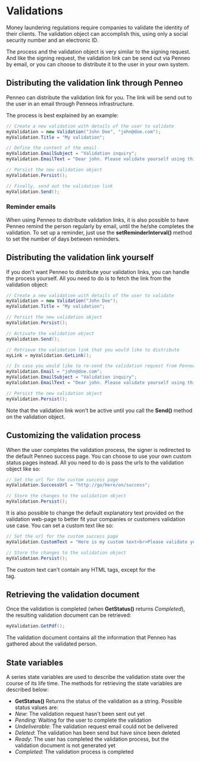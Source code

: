 # Validations
Money laundering regulations require companies to validate the identity of their clients. The validation object can accomplish this, using only a social security number and an electronic ID.

The process and the validation object is very similar to the signing request. And like the signing request, the validation link can be send out via Penneo by email, or you can choose to distribute it to the user in your own system.

## Distributing the validation link through Penneo
Penneo can distribute the validation link for you. The link will be send out to the user in an email through Penneos infrastructure.

The process is best explained by an example:

```csharp
// Create a new validation with details of the user to validate
myValidation = new Validation("John Doe", "john@doe.com");
myValidation.Title = "My validation";

// Define the content of the email
myValidation.EmailSubject = "Validation inquiry";
myValidation.EmailText = "Dear john. Please validate yourself using this link.";

// Persist the new validation object
myValidation.Persist();

// Finally, send out the validation link
myValidation.Send();
```

### Reminder emails
When using Penneo to distribute validation links, it is also possible to have Penneo remind the person regularly by email, until the he/she completes the validation. To set up a reminder, just use the __setReminderInterval()__ method to set the number of days between reminders.

## Distributing the validation link yourself
If you don't want Penneo to distribute your validation links, you can handle the process yourself. All you need to do is to fetch the link from the validation object:

```csharp
// Create a new validation with details of the user to validate
myValidation = new Validation("John Doe");
myValidation.Title = "My validation";

// Persist the new validation object
myValidation.Persist();

// Activate the validation object
myValidation.Send();

// Retrieve the validation link that you would like to distribute
myLink = myValidation.GetLink();

// In case you would like to re-send the validation request from Penneo at a later point, you need to set the email details
myValidation.Email = "john@doe.com";
myValidation.EmailSubject = "Validation inquiry";
myValidation.EmailText = "Dear john. Please validate yourself using this link.";

// Persist the new validation object
myValidation.Persist();

```

Note that the validation link won't be active until you call the __Send()__ method on the validation object.

## Customizing the validation process
When the user completes the validation process, the signer is redirected to the default Penneo success page. You can choose to use your own custom status pages instead. All you need to do is pass the urls to the validation object like so:

```csharp
// Set the url for the custom success page
myValidation.SuccessUrl = "http://go/here/on/success";

// Store the changes to the validation object
myValidation.Persist();
```

It is also possible to change the default explanatory text provided on the validation web-page to better fit your companies or customers validation use case. You can set a custom text like so:

```csharp
// Set the url for the custom success page
myValidation.CustomText = "Here is my custom text<br>Please validate yourself!";

// Store the changes to the validation object
myValidation.Persist();
```

The custom text can't contain any HTML tags, except for the <br> tag.



## Retrieving the validation document
Once the validation is completed (when __GetStatus()__ returns _Completed_), the resulting validation document can be retrieved:

```csharp
myValidation.GetPdf();
```

The validation document contains all the information that Penneo has gathered about the validated person.

## State variables
A series state variables are used to describe the validation state over the course of its life time. The methods for retrieving the state variables are described below:

* __GetStatus()__
Returns the status of the validation as a string. Possible status values are:
 * _New_: The validation request hasn't been sent out yet
 * _Pending_: Waiting for the user to complete the validation
 * _Undeliverable_: The validation request email could not be delivered
 * _Deleted_: The validation has been send but have since been deleted
 * _Ready_: The user has completed the validation process, but the validation document is not generated yet
 * _Completed_: The validation process is completed
